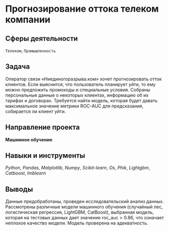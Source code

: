 # Прогнозирование оттока телеком компании
## Сферы деятельности
`Телеком`, `Промышленность`

## Задача
Оператор связи «Ниединогоразрыва.ком» хочет прогнозировать отток клиентов. Если выяснится, что пользователь планирует уйти, то ему можно предложить промокоды и специальные условия. Собраны персональные данные о некоторых клиентах, информацию об их тарифах и договорах. Требуется найти модель, которая будет давать максимальное значение метрики ROC-AUC для предсказания, собирается ли клиент уйти.

## Направление проекта
**Машинное обучение**

## Навыки и инструменты
*Python*, *Pandas*, *Matplotlib*, *Numpy*, *Scikit-learn*, *Os*, *Phik*, *Lightgbm*, *Catboost*, *Imblearn*

## Выводы
Данные предобработаны, проведен исследовательский анализ данных. Рассмотрены различные модели машинного обучения (случайный лес, логистическая регрессия, LightGBM, CatBoost), выбранная модель, которая на тестовых данных дает значение roc_auc > 0.86, что означает неплохое качество модели. Модель проверена на адекватность.
